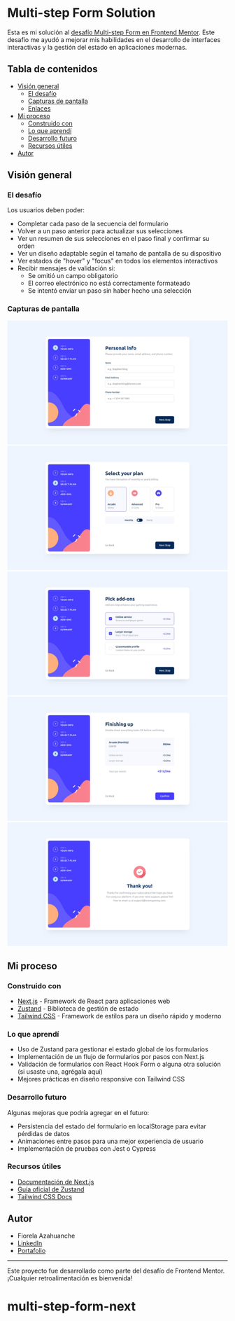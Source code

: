 # Multi-step Form Solution

Esta es mi solución al [desafío Multi-step Form en Frontend Mentor](https://www.frontendmentor.io/challenges/multistep-form-YVAnSdqQBJ). Este desafío me ayudó a mejorar mis habilidades en el desarrollo de interfaces interactivas y la gestión del estado en aplicaciones modernas.

## Tabla de contenidos

- [Visión general](#visión-general)
  - [El desafío](#el-desafío)
  - [Capturas de pantalla](#capturas-de-pantalla)
  - [Enlaces](#enlaces)
- [Mi proceso](#mi-proceso)
  - [Construido con](#construido-con)
  - [Lo que aprendí](#lo-que-aprendí)
  - [Desarrollo futuro](#desarrollo-futuro)
  - [Recursos útiles](#recursos-útiles)
- [Autor](#autor)

## Visión general

### El desafío

Los usuarios deben poder:

- Completar cada paso de la secuencia del formulario
- Volver a un paso anterior para actualizar sus selecciones
- Ver un resumen de sus selecciones en el paso final y confirmar su orden
- Ver un diseño adaptable según el tamaño de pantalla de su dispositivo
- Ver estados de "hover" y "focus" en todos los elementos interactivos
- Recibir mensajes de validación si:
  - Se omitió un campo obligatorio
  - El correo electrónico no está correctamente formateado
  - Se intentó enviar un paso sin haber hecho una selección

### Capturas de pantalla

![Desktop Step 1](public/design/desktop-design-step-1.jpg)
![Desktop Step 2](public/design/desktop-design-step-2-monthly.jpg)
![Desktop Step 3](public/design/desktop-design-step-3-monthly.jpg)
![Desktop Step 4](public/design/desktop-design-step-4-monthly.jpg)
![Desktop Step 5](public/design/desktop-design-step-5.jpg)

<!-- ### Enlaces

- [Solución en Frontend Mentor](#)
- [Demo en vivo](#)-->

## Mi proceso

### Construido con

- [Next.js](https://nextjs.org/) - Framework de React para aplicaciones web
- [Zustand](https://zustand-demo.pmnd.rs/) - Biblioteca de gestión de estado
- [Tailwind CSS](https://tailwindcss.com/) - Framework de estilos para un diseño rápido y moderno

### Lo que aprendí

- Uso de Zustand para gestionar el estado global de los formularios
- Implementación de un flujo de formularios por pasos con Next.js
- Validación de formularios con React Hook Form o alguna otra solución (si usaste una, agrégala aquí)
- Mejores prácticas en diseño responsive con Tailwind CSS

### Desarrollo futuro

Algunas mejoras que podría agregar en el futuro:

- Persistencia del estado del formulario en localStorage para evitar pérdidas de datos
- Animaciones entre pasos para una mejor experiencia de usuario
- Implementación de pruebas con Jest o Cypress

### Recursos útiles

- [Documentación de Next.js](https://nextjs.org/docs)
- [Guía oficial de Zustand](https://docs.pmnd.rs/zustand/getting-started)
- [Tailwind CSS Docs](https://tailwindcss.com/docs)

## Autor

- Fiorela Azahuanche
- [LinkedIn](https://www.linkedin.com/in/fiorela-azahuanche/)
- [Portafolio](https://fio-azahuanche.netlify.app/)

---

Este proyecto fue desarrollado como parte del desafío de Frontend Mentor. ¡Cualquier retroalimentación es bienvenida!

# multi-step-form-next
